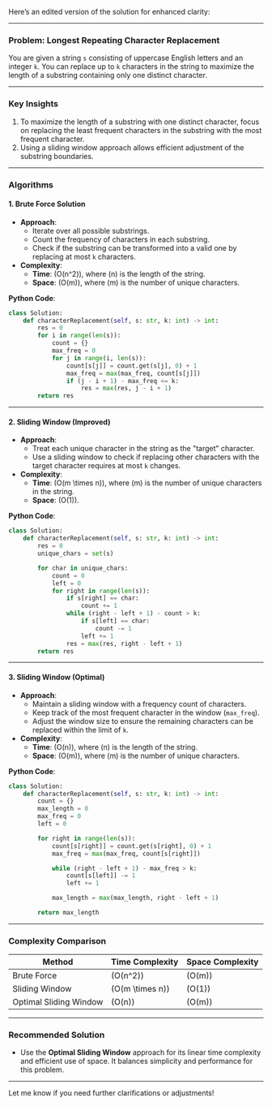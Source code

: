 Here’s an edited version of the solution for enhanced clarity:

---

### **Problem: Longest Repeating Character Replacement**

You are given a string `s` consisting of uppercase English letters and an integer `k`. You can replace up to `k` characters in the string to maximize the length of a substring containing only one distinct character.

---

### **Key Insights**
1. To maximize the length of a substring with one distinct character, focus on replacing the least frequent characters in the substring with the most frequent character.
2. Using a sliding window approach allows efficient adjustment of the substring boundaries.

---

### **Algorithms**

#### **1. Brute Force Solution**
- **Approach**:
  - Iterate over all possible substrings.
  - Count the frequency of characters in each substring.
  - Check if the substring can be transformed into a valid one by replacing at most `k` characters.
- **Complexity**:
  - **Time**: \(O(n^2)\), where \(n\) is the length of the string.
  - **Space**: \(O(m)\), where \(m\) is the number of unique characters.

**Python Code**:
```python
class Solution:
    def characterReplacement(self, s: str, k: int) -> int:
        res = 0
        for i in range(len(s)):
            count = {}
            max_freq = 0
            for j in range(i, len(s)):
                count[s[j]] = count.get(s[j], 0) + 1
                max_freq = max(max_freq, count[s[j]])
                if (j - i + 1) - max_freq <= k:
                    res = max(res, j - i + 1)
        return res
```

---

#### **2. Sliding Window (Improved)**
- **Approach**:
  - Treat each unique character in the string as the "target" character.
  - Use a sliding window to check if replacing other characters with the target character requires at most `k` changes.
- **Complexity**:
  - **Time**: \(O(m \times n)\), where \(m\) is the number of unique characters in the string.
  - **Space**: \(O(1)\).

**Python Code**:
```python
class Solution:
    def characterReplacement(self, s: str, k: int) -> int:
        res = 0
        unique_chars = set(s)

        for char in unique_chars:
            count = 0
            left = 0
            for right in range(len(s)):
                if s[right] == char:
                    count += 1
                while (right - left + 1) - count > k:
                    if s[left] == char:
                        count -= 1
                    left += 1
                res = max(res, right - left + 1)
        return res
```

---

#### **3. Sliding Window (Optimal)**
- **Approach**:
  - Maintain a sliding window with a frequency count of characters.
  - Keep track of the most frequent character in the window (`max_freq`).
  - Adjust the window size to ensure the remaining characters can be replaced within the limit of `k`.
- **Complexity**:
  - **Time**: \(O(n)\), where \(n\) is the length of the string.
  - **Space**: \(O(m)\), where \(m\) is the number of unique characters.

**Python Code**:
```python
class Solution:
    def characterReplacement(self, s: str, k: int) -> int:
        count = {}
        max_length = 0
        max_freq = 0
        left = 0

        for right in range(len(s)):
            count[s[right]] = count.get(s[right], 0) + 1
            max_freq = max(max_freq, count[s[right]])

            while (right - left + 1) - max_freq > k:
                count[s[left]] -= 1
                left += 1

            max_length = max(max_length, right - left + 1)

        return max_length
```

---

### **Complexity Comparison**
| Method                | Time Complexity  | Space Complexity |
|-----------------------|------------------|------------------|
| Brute Force           | \(O(n^2)\)       | \(O(m)\)         |
| Sliding Window        | \(O(m \times n)\)| \(O(1)\)         |
| Optimal Sliding Window| \(O(n)\)         | \(O(m)\)         |

---

### **Recommended Solution**
- Use the **Optimal Sliding Window** approach for its linear time complexity and efficient use of space. It balances simplicity and performance for this problem.

---

Let me know if you need further clarifications or adjustments!
